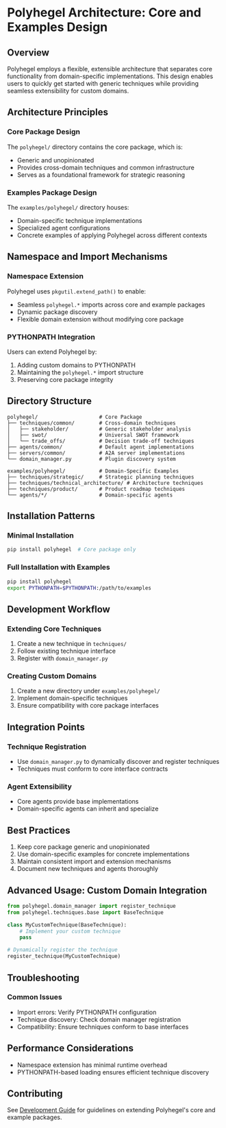 # Polyhegel Architecture: Core and Examples Design

## Overview

Polyhegel employs a flexible, extensible architecture that separates core functionality from domain-specific implementations. This design enables users to quickly get started with generic techniques while providing seamless extensibility for custom domains.

## Architecture Principles

### Core Package Design
The `polyhegel/` directory contains the core package, which is:
- Generic and unopinionated
- Provides cross-domain techniques and common infrastructure
- Serves as a foundational framework for strategic reasoning

### Examples Package Design
The `examples/polyhegel/` directory houses:
- Domain-specific technique implementations
- Specialized agent configurations
- Concrete examples of applying Polyhegel across different contexts

## Namespace and Import Mechanisms

### Namespace Extension
Polyhegel uses `pkgutil.extend_path()` to enable:
- Seamless `polyhegel.*` imports across core and example packages
- Dynamic package discovery
- Flexible domain extension without modifying core package

### PYTHONPATH Integration
Users can extend Polyhegel by:
1. Adding custom domains to PYTHONPATH
2. Maintaining the `polyhegel.*` import structure
3. Preserving core package integrity

## Directory Structure

```
polyhegel/                    # Core Package
├── techniques/common/        # Cross-domain techniques
│   ├── stakeholder/          # Generic stakeholder analysis
│   ├── swot/                 # Universal SWOT framework
│   └── trade_offs/           # Decision trade-off techniques
├── agents/common/            # Default agent implementations
├── servers/common/           # A2A server implementations
└── domain_manager.py         # Plugin discovery system

examples/polyhegel/           # Domain-Specific Examples
├── techniques/strategic/     # Strategic planning techniques
├── techniques/technical_architecture/ # Architecture techniques
├── techniques/product/       # Product roadmap techniques
└── agents/*/                 # Domain-specific agents
```

## Installation Patterns

### Minimal Installation
```bash
pip install polyhegel  # Core package only
```

### Full Installation with Examples
```bash
pip install polyhegel
export PYTHONPATH=$PYTHONPATH:/path/to/examples
```

## Development Workflow

### Extending Core Techniques
1. Create a new technique in `techniques/`
2. Follow existing technique interface
3. Register with `domain_manager.py`

### Creating Custom Domains
1. Create a new directory under `examples/polyhegel/`
2. Implement domain-specific techniques
3. Ensure compatibility with core package interfaces

## Integration Points

### Technique Registration
- Use `domain_manager.py` to dynamically discover and register techniques
- Techniques must conform to core interface contracts

### Agent Extensibility
- Core agents provide base implementations
- Domain-specific agents can inherit and specialize

## Best Practices

1. Keep core package generic and unopinionated
2. Use domain-specific examples for concrete implementations
3. Maintain consistent import and extension mechanisms
4. Document new techniques and agents thoroughly

## Advanced Usage: Custom Domain Integration

```python
from polyhegel.domain_manager import register_technique
from polyhegel.techniques.base import BaseTechnique

class MyCustomTechnique(BaseTechnique):
    # Implement your custom technique
    pass

# Dynamically register the technique
register_technique(MyCustomTechnique)
```

## Troubleshooting

### Common Issues
- Import errors: Verify PYTHONPATH configuration
- Technique discovery: Check domain manager registration
- Compatibility: Ensure techniques conform to base interfaces

## Performance Considerations
- Namespace extension has minimal runtime overhead
- PYTHONPATH-based loading ensures efficient technique discovery

## Contributing
See [Development Guide](contributing/development.md) for guidelines on extending Polyhegel's core and example packages.